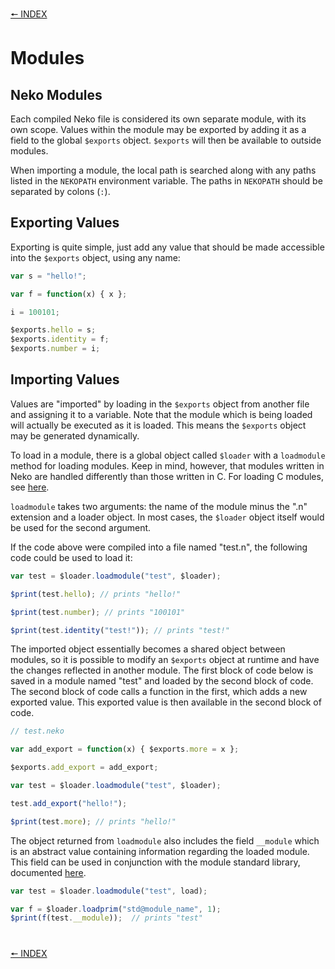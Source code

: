 [🠔 INDEX](index.md)
#

# Modules

## Neko Modules

Each compiled Neko file is considered its own separate module, with its own scope. Values within the module may be exported by adding it as a field to the global `$exports` object. `$exports` will then be available to outside modules.

When importing a module, the local path is searched along with any paths listed in the `NEKOPATH` environment variable. The paths in `NEKOPATH` should be separated by colons (`:`).

## Exporting Values

Exporting is quite simple, just add any value that should be made accessible into the `$exports` object, using any name:

```js
var s = "hello!";

var f = function(x) { x };

i = 100101;

$exports.hello = s;
$exports.identity = f;
$exports.number = i;
```

## Importing Values

Values are "imported" by loading in the `$exports` object from another file and assigning it to a variable. Note that the module which is being loaded will actually be executed as it is loaded. This means the `$exports` object may be generated dynamically.

To load in a module, there is a global object called `$loader` with a `loadmodule` method for loading modules. Keep in mind, however, that modules written in Neko are handled differently than those written in C. For loading C modules, see [here](libs.md).

`loadmodule` takes two arguments: the name of the module minus the ".n" extension and a loader object. In most cases, the `$loader` object itself would be used for the second argument.

If the code above were compiled into a file named "test.n", the following code could be used to load it:

```js
var test = $loader.loadmodule("test", $loader);

$print(test.hello); // prints "hello!"

$print(test.number); // prints "100101"

$print(test.identity("test!")); // prints "test!"
```

The imported object essentially becomes a shared object between modules, so it is possible to modify an `$exports` object at runtime and have the changes reflected in another module. The first block of code below is saved in a module named "test" and loaded by the second block of code. The second block of code calls a function in the first, which adds a new exported value. This exported value is then available in the second block of code.

```js
// test.neko

var add_export = function(x) { $exports.more = x };

$exports.add_export = add_export;
```

```js
var test = $loader.loadmodule("test", $loader);

test.add_export("hello!");

$print(test.more); // prints "hello!"
```

The object returned from `loadmodule` also includes the field `__module` which is an abstract value containing information regarding the loaded module. This field can be used in conjunction with the module standard library, documented [here](http://nekovm.org/doc/view/module).

```js
var test = $loader.loadmodule("test", load);

var f = $loader.loadprim("std@module_name", 1);
$print(f(test.__module));  // prints "test"
```

#
[🠔 INDEX](index.md)